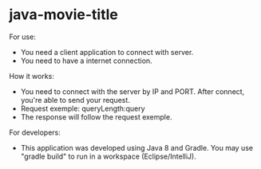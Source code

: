 # java-movie-title

For use:
- You need a client application to connect with server.
- You need to have a internet connection.

How it works:
- You need to connect with the server by IP and PORT. After connect, you're able to send your request.
- Request exemple: queryLength:query
- The response will follow the request exemple.


For developers:
- This application was developed using Java 8 and Gradle. You may use "gradle build" to run in a workspace (Eclipse/IntelliJ).
